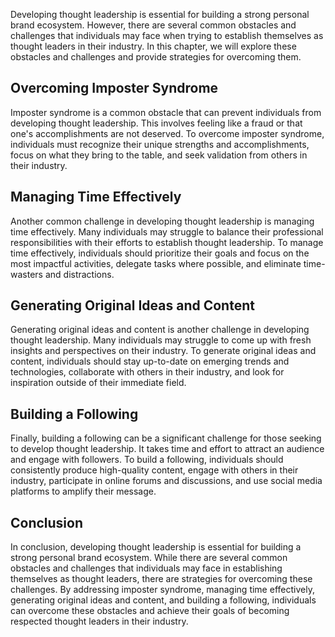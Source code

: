 
Developing thought leadership is essential for building a strong personal brand ecosystem. However, there are several common obstacles and challenges that individuals may face when trying to establish themselves as thought leaders in their industry. In this chapter, we will explore these obstacles and challenges and provide strategies for overcoming them.

Overcoming Imposter Syndrome
----------------------------

Imposter syndrome is a common obstacle that can prevent individuals from developing thought leadership. This involves feeling like a fraud or that one's accomplishments are not deserved. To overcome imposter syndrome, individuals must recognize their unique strengths and accomplishments, focus on what they bring to the table, and seek validation from others in their industry.

Managing Time Effectively
-------------------------

Another common challenge in developing thought leadership is managing time effectively. Many individuals may struggle to balance their professional responsibilities with their efforts to establish thought leadership. To manage time effectively, individuals should prioritize their goals and focus on the most impactful activities, delegate tasks where possible, and eliminate time-wasters and distractions.

Generating Original Ideas and Content
-------------------------------------

Generating original ideas and content is another challenge in developing thought leadership. Many individuals may struggle to come up with fresh insights and perspectives on their industry. To generate original ideas and content, individuals should stay up-to-date on emerging trends and technologies, collaborate with others in their industry, and look for inspiration outside of their immediate field.

Building a Following
--------------------

Finally, building a following can be a significant challenge for those seeking to develop thought leadership. It takes time and effort to attract an audience and engage with followers. To build a following, individuals should consistently produce high-quality content, engage with others in their industry, participate in online forums and discussions, and use social media platforms to amplify their message.

Conclusion
----------

In conclusion, developing thought leadership is essential for building a strong personal brand ecosystem. While there are several common obstacles and challenges that individuals may face in establishing themselves as thought leaders, there are strategies for overcoming these challenges. By addressing imposter syndrome, managing time effectively, generating original ideas and content, and building a following, individuals can overcome these obstacles and achieve their goals of becoming respected thought leaders in their industry.
